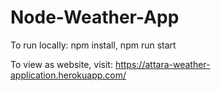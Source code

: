# Node-Weather-App

To run locally:
npm install, npm run start

To view as website, visit: 
https://attara-weather-application.herokuapp.com/

